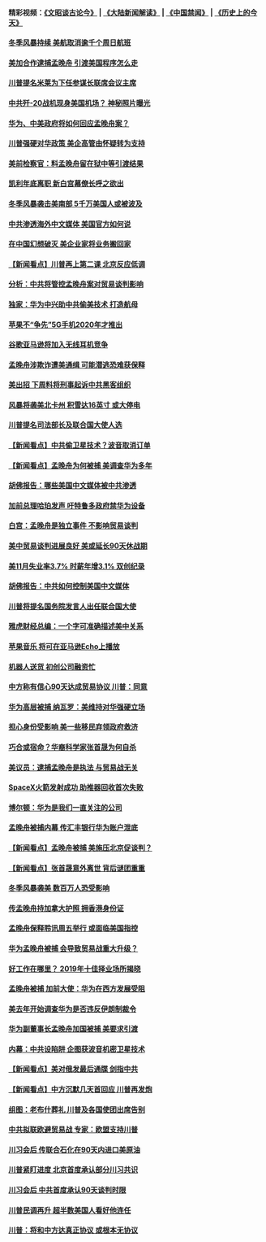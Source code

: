 #### 精彩视频：[《文昭谈古论今》](https://github.com/gfw-breaker/wenzhao/blob/master/README.md?t=12091830) | [《大陆新闻解读》](https://github.com/gfw-breaker/ntdtv-comedy/blob/master/README.md?t=12091830) | [《中国禁闻》](https://github.com/gfw-breaker/ntdtv-news/blob/master/README.md?t=12091830) | [《历史上的今天》](https://github.com/gfw-breaker/today-in-history/blob/master/README.md?t=12091830) 

#### [冬季风暴持续 美航取消逾千个周日航班](../pages/nsc412/n10900103.md?t=12091830) 

#### [美加合作逮捕孟晚舟 引渡美国程序怎么走](../pages/nsc412/n10899536.md?t=12091830) 

#### [川普提名米莱为下任参谋长联席会议主席](../pages/nsc412/n10899819.md?t=12091830) 

#### [中共歼-20战机现身美国机场？ 神秘照片曝光](../pages/nsc412/n10899663.md?t=12091830) 

#### [华为、中美政府将如何回应孟晚舟案？](../pages/nsc412/n10899591.md?t=12091830) 

#### [川普强硬对华政策 美企高管由怀疑转为支持](../pages/nsc412/n10899481.md?t=12091830) 

#### [美前检察官：料孟晚舟留在狱中等引渡结果](../pages/nsc412/n10899248.md?t=12091830) 

#### [凯利年底离职  新白宫幕僚长呼之欲出](../pages/nsc412/n10899433.md?t=12091830) 

#### [冬季风暴袭击美南部 5千万美国人或被波及](../pages/nsc412/n10899143.md?t=12091830) 

#### [中共渗透海外中文媒体 美国官方如何说](../pages/nsc412/n10893253.md?t=12091830) 

#### [在中国幻想破灭 美企业家将业务搬回家](../pages/nsc412/n10899238.md?t=12091830) 

#### [【新闻看点】川普再上第二课 北京反应低调](../pages/nsc412/n10899200.md?t=12091830) 

#### [分析：中共将管控孟晚舟案对贸易谈判影响](../pages/nsc412/n10899115.md?t=12091830) 

#### [独家：华为中兴助中共偷美技术 打造航母](../pages/nsc412/n10899158.md?t=12091830) 

#### [苹果不“争先”5G手机2020年才推出](../pages/nsc412/n10898579.md?t=12091830) 

#### [谷歌亚马逊将加入无线耳机竞争](../pages/nsc412/n10898571.md?t=12091830) 

#### [孟晚舟涉欺诈遭美通缉 可能潜逃恐难获保释](../pages/nsc412/n10898102.md?t=12091830) 

#### [美出招  下周料将刑事起诉中共黑客组织](../pages/nsc412/n10898123.md?t=12091830) 

#### [风暴将袭美北卡州 积雪达16英寸 或大停电](../pages/nsc412/n10898065.md?t=12091830) 

#### [川普提名司法部长及联合国大使人选](../pages/nsc412/n10897945.md?t=12091830) 

#### [【新闻看点】中共偷卫星技术？波音取消订单](../pages/nsc412/n10897878.md?t=12091830) 

#### [【新闻看点】孟晚舟为何被捕 美调查华为多年](../pages/nsc412/n10897596.md?t=12091830) 

#### [胡佛报告：哪些美国中文媒体被中共渗透](../pages/nsc412/n10896480.md?t=12091830) 

#### [加前总理哈珀发声 吁特鲁多政府禁华为设备](../pages/nsc412/n10898039.md?t=12091830) 

#### [白宫：孟晚舟是独立事件 不影响贸易谈判](../pages/nsc412/n10897915.md?t=12091830) 

#### [美中贸易谈判进展良好 美或延长90天休战期](../pages/nsc412/n10897855.md?t=12091830) 

#### [美11月失业率3.7% 时薪年增3.1% 双创纪录](../pages/nsc412/n10897528.md?t=12091830) 

#### [胡佛报告：中共如何控制美国中文媒体](../pages/nsc412/n10896358.md?t=12091830) 

#### [川普将提名国务院发言人出任联合国大使](../pages/nsc412/n10896834.md?t=12091830) 

#### [雅虎财经总编：一个字可准确描述美中关系](../pages/nsc412/n10896917.md?t=12091830) 

#### [苹果音乐 将可在亚马逊Echo上播放](../pages/nsc412/n10896675.md?t=12091830) 

#### [机器人送货 初创公司融资忙](../pages/nsc412/n10896659.md?t=12091830) 

#### [中方称有信心90天达成贸易协议 川普：同意](../pages/nsc412/n10896579.md?t=12091830) 

#### [华为高层被捕 纳瓦罗：美维持对华强硬立场](../pages/nsc412/n10896049.md?t=12091830) 

#### [担心身份受影响 美一些移民弃领政府救济](../pages/nsc412/n10895898.md?t=12091830) 

#### [巧合或宿命？华裔科学家张首晟为何自杀](../pages/nsc412/n10895275.md?t=12091830) 

#### [美议员：逮捕孟晚舟是执法 与贸易战无关](../pages/nsc412/n10895851.md?t=12091830) 

#### [SpaceX火箭发射成功 助推器回收首次失败](../pages/nsc412/n10895996.md?t=12091830) 

#### [博尔顿：华为是我们一直关注的公司](../pages/nsc412/n10895818.md?t=12091830) 

#### [孟晚舟被捕内幕  传汇丰银行华为账户泄底](../pages/nsc412/n10895828.md?t=12091830) 

#### [【新闻看点】孟晚舟被捕 美施压北京促谈判？](../pages/nsc412/n10895382.md?t=12091830) 

#### [【新闻看点】张首晟意外离世 背后谜团重重](../pages/nsc412/n10895539.md?t=12091830) 

#### [冬季风暴袭美 数百万人恐受影响](../pages/nsc412/n10895683.md?t=12091830) 

#### [传孟晚舟持加拿大护照 拥香港身份证](../pages/nsc412/n10895690.md?t=12091830) 

#### [孟晚舟保释聆讯周五举行 或面临美国指控](../pages/nsc412/n10895440.md?t=12091830) 

#### [华为孟晚舟被捕 会导致贸易战重大升级？](../pages/nsc412/n10895349.md?t=12091830) 

#### [好工作在哪里？ 2019年十佳择业场所揭晓](../pages/nsc412/n10893916.md?t=12091830) 

#### [孟晚舟被捕 加前大使：华为在西方发展受阻](../pages/nsc412/n10894033.md?t=12091830) 

#### [美去年开始调查华为是否违反伊朗制裁令](../pages/nsc412/n10335920.md?t=12091830) 

#### [华为副董事长孟晚舟加国被捕 美要求引渡](../pages/nsc412/n10893616.md?t=12091830) 

#### [内幕：中共设陷阱 企图获波音机密卫星技术](../pages/nsc412/n10893761.md?t=12091830) 

#### [【新闻看点】美对俄发最后通牒 剑指中共](../pages/nsc412/n10893354.md?t=12091830) 

#### [【新闻看点】中方沉默几天首回应 川普再发炮](../pages/nsc412/n10893156.md?t=12091830) 

#### [组图：老布什葬礼 川普及各国使团出席告别](../pages/nsc412/n10892998.md?t=12091830) 

#### [中共拟联欧避贸易战 专家：欧盟支持川普](../pages/nsc412/n10893281.md?t=12091830) 

#### [川习会后 传联合石化在90天内进口美原油](../pages/nsc412/n10893241.md?t=12091830) 

#### [川普紧盯进度 北京首度承认部分川习共识](../pages/nsc412/n10893089.md?t=12091830) 

#### [川习会后 中共首度承认90天谈判时限](../pages/nsc412/n10891819.md?t=12091830) 

#### [川普民调再升 超半数美国人看好他连任](../pages/nsc412/n10891749.md?t=12091830) 

#### [川普：将和中方达真正协议 或根本无协议](../pages/nsc412/n10891907.md?t=12091830) 

